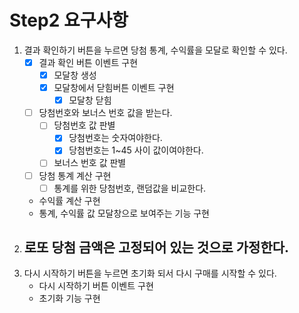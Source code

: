# Step2 요구사항
1. 결과 확인하기 버튼을 누르면 당첨 통계, 수익률을 모달로 확인할 수 있다.
    - [x] 결과 확인 버튼 이벤트 구현
      - [x] 모달창 생성
      - [x] 모달창에서 닫힘버튼 이벤트 구현
        - [x] 모달창 닫힘
    - [ ] 당첨번호와 보너스 번호 값을 받는다.
      - [ ] 당첨번호 값 판별
        - [x] 당첨번호는 숫자여야한다.
        - [x] 당첨번호는 1~45 사이 값이여야한다.
      - [ ] 보너스 번호 값 판별
    - [ ] 당첨 통계 계산 구현
      - [ ] 통계를 위한 당첨번호, 랜덤값을 비교한다.
    - 수익률 계산 구현
    - 통계, 수익률 값 모달창으로 보여주는 기능 구현
2. 로또 당첨 금액은 고정되어 있는 것으로 가정한다.
    - 
3. 다시 시작하기 버튼을 누르면 초기화 되서 다시 구매를 시작할 수 있다.
    - 다시 시작하기 버튼 이벤트 구현
    - 초기화 기능 구현
